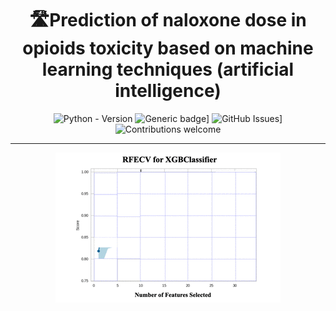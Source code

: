 <div align="center">
<h1 align="center"><strong>🛣Prediction of naloxone dose in opioids toxicity based on machine learning techniques (artificial intelligence)</strong></h1>

  
 ![Python - Version](https://img.shields.io/badge/PYTHON-3.9+-blue?style=for-the-badge&logo=python&logoColor=white)
 ![Generic badge](https://img.shields.io/badge/License-MIT-<COLOR>.svg?style=for-the-badge)]
 ![GitHub Issues](https://img.shields.io/github/issues/souvikmajumder26/Land-Cover-Semantic-Segmentation-PyTorch.svg?style=for-the-badge)]
 ![Contributions welcome](https://img.shields.io/badge/contributions-welcome-orange.svg?style=for-the-badge)
 
----


![](https://github.com/SAMashiyane/Naloxone/blob/main/figures/RFECV_XGBClassifier.gif)
